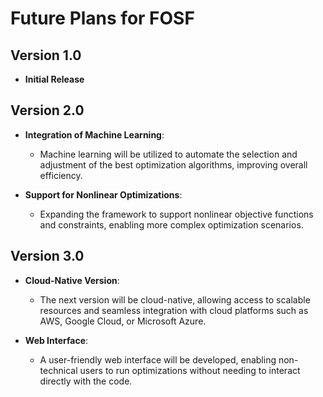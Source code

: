 # Future Plans for FOSF

## Version 1.0
- **Initial Release** 

## Version 2.0
- **Integration of Machine Learning**:
  - Machine learning will be utilized to automate the selection and adjustment of the best optimization algorithms, improving overall efficiency.


- **Support for Nonlinear Optimizations**:
  - Expanding the framework to support nonlinear objective functions and constraints, enabling more complex optimization scenarios.


## Version 3.0
- **Cloud-Native Version**:
  - The next version will be cloud-native, allowing access to scalable resources and seamless integration with cloud platforms such as AWS, Google Cloud, or Microsoft Azure.


- **Web Interface**:
  - A user-friendly web interface will be developed, enabling non-technical users to run optimizations without needing to interact directly with the code.
